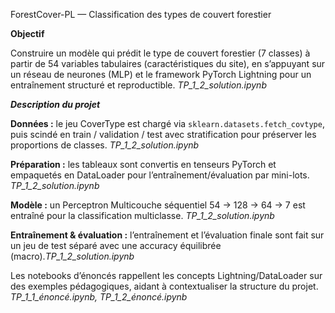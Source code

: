ForestCover-PL — Classification des types de couvert forestier

**Objectif**

Construire un modèle qui prédit le type de couvert forestier (7 classes) à partir de 54 variables tabulaires (caractéristiques du site), en s’appuyant sur un réseau de neurones (MLP) et le framework PyTorch Lightning pour un entraînement structuré et reproductible. *TP_1_2_solution.ipynb*

***Description du projet*** 

**Données :** le jeu CoverType est chargé via <code>sklearn.datasets.fetch_covtype</code>, puis scindé en train / validation / test avec stratification pour préserver les proportions de classes. *TP_1_2_solution.ipynb*

**Préparation :** les tableaux sont convertis en tenseurs PyTorch et empaquetés en DataLoader pour l’entraînement/évaluation par mini-lots. *TP_1_2_solution.ipynb*

**Modèle :** un Perceptron Multicouche séquentiel 54 → 128 → 64 → 7 est entraîné pour la classification multiclasse. *TP_1_2_solution.ipynb*

**Entraînement & évaluation :** l’entraînement et l’évaluation finale sont fait sur un jeu de test séparé avec une accuracy équilibrée (macro).*TP_1_2_solution.ipynb*

Les notebooks d’énoncés rappellent les concepts Lightning/DataLoader sur des exemples pédagogiques, aidant à contextualiser la structure du projet. *TP_1_1_énoncé.ipynb, TP_1_2_énoncé.ipynb*

